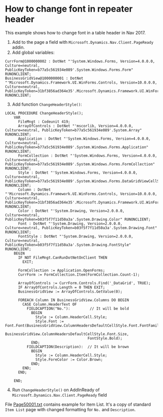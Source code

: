 # How to change font in repeater header
This example shows how to change font in a table header in Nav 2017.
1. Add to the page a field with `Microsoft.Dynamics.Nav.Client.PageReady` addin.
2. Add global variables:
```
CurrForm@1000000002 : DotNet "'System.Windows.Forms, Version=4.0.0.0, Culture=neutral, PublicKeyToken=b77a5c561934e089'.System.Windows.Forms.Form" RUNONCLIENT;
BusinessGridView@1000000001 : DotNet "'Microsoft.Dynamics.Framework.UI.WinForms.Controls, Version=10.0.0.0, Culture=neutral, PublicKeyToken=31bf3856ad364e35'.Microsoft.Dynamics.Framework.UI.WinForms.Controls.BusinessGridView" RUNONCLIENT;
```
3. Add function `ChangeHeaderStyle()`: 
```
LOCAL PROCEDURE ChangeHeaderStyle();
    VAR
      FileMngt : Codeunit 419;
      ArrayOfControls : DotNet "'mscorlib, Version=4.0.0.0, Culture=neutral, PublicKeyToken=b77a5c561934e089'.System.Array" RUNONCLIENT;
      Application : DotNet "'System.Windows.Forms, Version=4.0.0.0, Culture=neutral, PublicKeyToken=b77a5c561934e089'.System.Windows.Forms.Application" RUNONCLIENT;
      FormCollection : DotNet "'System.Windows.Forms, Version=4.0.0.0, Culture=neutral, PublicKeyToken=b77a5c561934e089'.System.Windows.Forms.FormCollection" RUNONCLIENT;
      Style : DotNet "'System.Windows.Forms, Version=4.0.0.0, Culture=neutral, PublicKeyToken=b77a5c561934e089'.System.Windows.Forms.DataGridViewCellStyle" RUNONCLIENT;
      Column : DotNet "'Microsoft.Dynamics.Framework.UI.WinForms.Controls, Version=10.0.0.0, Culture=neutral, PublicKeyToken=31bf3856ad364e35'.Microsoft.Dynamics.Framework.UI.WinForms.Controls.BusinessGridViewColumn" RUNONCLIENT;
      Color : DotNet "'System.Drawing, Version=2.0.0.0, Culture=neutral, PublicKeyToken=b03f5f7f11d50a3a'.System.Drawing.Color" RUNONCLIENT;
      Font : DotNet "'System.Drawing, Version=2.0.0.0, Culture=neutral, PublicKeyToken=b03f5f7f11d50a3a'.System.Drawing.Font" RUNONCLIENT;
      FontStyle : DotNet "'System.Drawing, Version=2.0.0.0, Culture=neutral, PublicKeyToken=b03f5f7f11d50a3a'.System.Drawing.FontStyle" RUNONCLIENT;
    BEGIN
      IF NOT FileMngt.CanRunDotNetOnClient THEN
        EXIT;

      FormCollection := Application.OpenForms;
      CurrForm := FormCollection.Item(FormCollection.Count-1);

      ArrayOfControls := CurrForm.Controls.Find('_DataGrid', TRUE);
      IF ArrayOfControls.Length = 0 THEN EXIT;
      BusinessGridView := ArrayOfControls.GetValue(0);

      FOREACH Column IN BusinessGridView.Columns DO BEGIN
        CASE Column.HeaderText OF
          FIELDCAPTION("No."):         // It will be bold
            BEGIN
              Style := Column.HeaderCell.Style;
              Style.Font := Font.Font(BusinessGridView.ColumnHeadersDefaultCellStyle.Font.FontFamily,
                                      BusinessGridView.ColumnHeadersDefaultCellStyle.Font.Size,
                                      FontStyle.Bold);
            END;
          FIELDCAPTION(Description):  // It will be brown
            BEGIN
              Style := Column.HeaderCell.Style;
              Style.ForeColor := Color.Brown;
            END;
        END;
      END;

    END;
```
4. Run `ChangeHeaderStyle()` on AddInReady of `Microsoft.Dynamics.Nav.Client.PageReady` field

File [Page50001.txt](Page50001.txt) contains example for Item List. It's a copy of standard `Item List` page with changed formatting for `No.` and `Description`.
